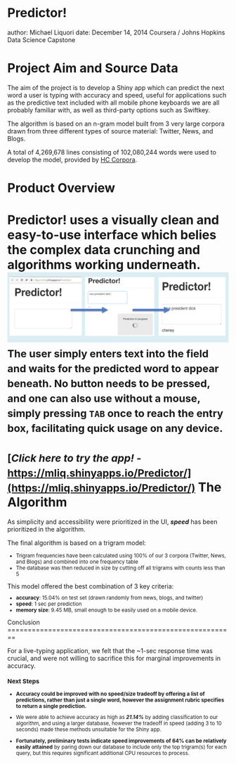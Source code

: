 Predictor!
========================================================
author: Michael Liquori
date: December 14, 2014
Coursera / Johns Hopkins Data Science Capstone

Project Aim and Source Data
========================================================

The aim of the project is to develop a Shiny app which can predict the next word a user is typing with accuracy and speed, useful for applications such as the predictive text included with all mobile phone keyboards we are all probably familiar with, as well as third-party options such as Swiftkey.  

The algorithm is based on an n-gram model built from 3 very large corpora drawn from three different types of source material: Twitter, News, and Blogs.

A total of 4,269,678 lines consisting of 102,080,244 words were used to develop the model, provided by [HC Corpora](http://www.corpora.heliohost.org/aboutcorpus.html).

Product Overview
========================================================
Predictor! uses a visually clean and easy-to-use interface which belies the complex data crunching and algorithms working underneath.
![picture of the app working](2014-12-14_14-00-33.3.png)
<small>The user simply enters text into the field and waits for the predicted word to appear beneath. No button needs to be pressed, and one can also use without a mouse, simply pressing `TAB` once to reach the entry box, facilitating quick usage on any device.
<br><br>[***Click here to try the app!*** - https://mliq.shinyapps.io/Predictor/](https://mliq.shinyapps.io/Predictor/)</small>
The Algorithm
========================================================
As simplicity and accessibility were prioritized in the UI, ***speed*** has been prioritized in the algorithm. 

The final algorithm is based on a trigram model:
<small>
* Trigram frequencies have been calculated using 100% of our 3 corpora (Twitter, News, and Blogs) and combined into one frequency table
* The database was then reduced in size by cutting off all trigrams with counts less than 5

</small>
This model offered the best combination of 3 key criteria:
<small>

* **accuracy**: 15.04% on test set (drawn randomly from news, blogs, and twitter)
* **speed**: 1 sec per prediction 
* **memory size**: 9.45 MB, small enough to be easily used on a mobile device.

</small>
Conclusion
========================================================

For a live-typing application, we felt that the ~1-sec response time was crucial, and were not willing to sacrifice this for marginal improvements in accuracy.
<small>
### Next Steps
* **Accuracy could be improved with no speed/size tradeoff by offering a list of predictions, rather than just a single word, however the assignment rubric specifies to return a single prediction.**

* We were able to achieve accuracy as high as ***21.14%*** by adding classification to our algorithm, and using a larger database, however the tradeoff in speed (adding 3 to 10 seconds) made these methods unsuitable for the Shiny app. 

* **Fortunately, preliminary tests indicate speed improvements of 64% can be relatively easily attained** by paring down our database to include only the top trigram(s) for each query, but this requires significant additional CPU resources to process.

</small>
